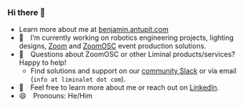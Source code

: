 ### Hi there 👋
- Learn more about me at [benjamin.antupit.com](https://benjamin.antupit.com)
- 🔭 I’m currently working on robotics engineering projects, lighting designs, [Zoom](https://zoom.us/) and [ZoomOSC](https://www.liminalet.com/zoomosc) event production solutions.
- 🤔 Questions about ZoomOSC or other Liminal products/services? Happy to help!
	- Find solutions and support on our [community Slack](https://join.slack.com/t/liminalpowerusers/shared_invite/zt-m0aqqn1h-KsdDL4KeX1tTKAx1~VwH_g) or via email (`info at liminalet dot com`).
- 💬 Feel free to learn more about me or reach out on [LinkedIn](https://www.linkedin.com/in/benjamin-antupit/).
- 😄 Pronouns: He/Him

<!--
**yellowjaguar5/yellowjaguar5** is a ✨ _special_ ✨ repository because its `README.md` (this file) appears on your GitHub profile.

Here are some ideas to get you started:

- 🔭 I’m currently working on ...
- 🌱 I’m currently learning ...
- 👯 I’m looking to collaborate on ...
- 🤔 I’m looking for help with ...
- 💬 Ask me about ...
- 📫 How to reach me: ...
- 😄 Pronouns: ...
- ⚡ Fun fact: ...
-->
